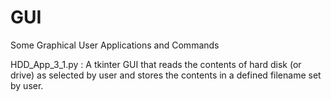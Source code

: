 # GUI
Some Graphical User Applications and Commands

HDD_App_3_1.py : A tkinter GUI that reads the contents of hard disk (or drive) as selected by user and stores the contents in a defined filename set by user.

